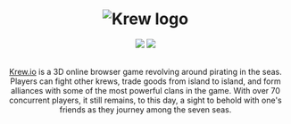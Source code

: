<h1 align="center">
    <img src="https://krew.io/assets/img/logos/logo.png" alt="Krew logo" />
</h1>

<!-- Social Badges -->
<div align="center">
    <a href="https://discord.gg/KsDXQAH9Z2"><img src="https://img.shields.io/badge/discord-%235865F2?style=for-the-badge&logo=discord&logoColor=white" /></a>
    <a href="https://reddit.com/r/krewio"><img src="https://img.shields.io/badge/reddit-%23FF4500?style=for-the-badge&logo=reddit&logoColor=white"></a>
</div>
<br />

<!-- Description -->
<p align="center">
    <a href="https://krew.io">Krew.io</a> is a 3D online browser game revolving around pirating in the seas. Players can fight other krews, trade goods from island to island, and form alliances with some of the most powerful clans in the game. With over 70 concurrent players, it still remains, to this day, a sight to behold with one's friends as they journey among the seven seas.
</p>
<br />
